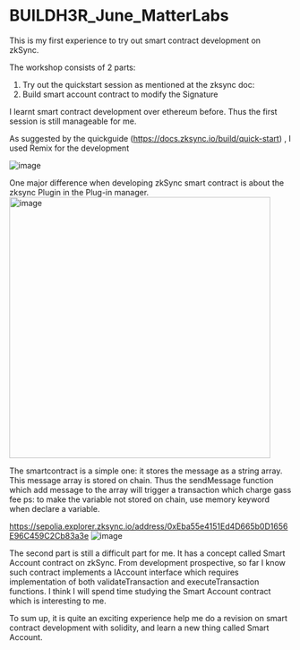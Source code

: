 # BUILDH3R_June_MatterLabs

This is my first experience to try out smart contract development on zkSync. 

The workshop consists of 2 parts:
1. Try out the quickstart session as mentioned at the zksync doc:
2. Build smart account contract to modify the Signature

I learnt smart contract development over ethereum before. Thus the first session is still manageable for me.

As suggested by the quickguide (https://docs.zksync.io/build/quick-start) , I used Remix for the development

![image](https://github.com/albertwong08/BUILDH3R_June_MatterLabs/assets/80051495/804f03cf-7df9-4886-80a6-9f0da9d46546)

One major difference when developing zkSync smart contract is about the zksync Plugin in the Plug-in manager.
<img width="466" alt="image" src="https://github.com/albertwong08/BUILDH3R_June_MatterLabs/assets/80051495/33932ddc-3745-4a2e-bc19-a8bb455b8ad1">


The smartcontract is a simple one: it stores the message as a string array. This message array is stored on chain. Thus the sendMessage function which add message to the array will trigger a transaction which charge gass fee
ps: to make the variable not stored on chain, use memory keyword when declare a variable.

https://sepolia.explorer.zksync.io/address/0xEba55e4151Ed4D665b0D1656E96C459C2Cb83a3e
![image](https://github.com/albertwong08/BUILDH3R_June_MatterLabs/assets/80051495/35383569-eb0e-4811-b5f8-7efc4007f4c2)

The second part is still a difficult part for me. It has a concept called Smart Account contract on zkSync. From development prospective, so far I know such contract implements a IAccount interface which requires implementation of both validateTransaction and executeTransaction functions. I think I will spend time studying the Smart Account contract which is interesting to me.

To sum up, it is quite an exciting experience help me do a revision on smart contract development with solidity, and learn a new thing called Smart Account. 
